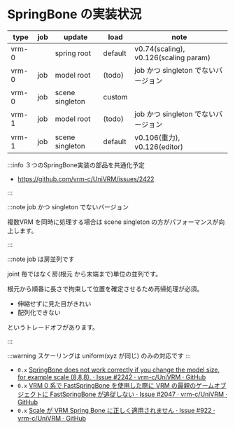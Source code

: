 # SpringBone の実装状況

| type  | job | update          | load    | note                                  |
| ----- | --- | --------------- | ------- | ------------------------------------- |
| vrm-0 |     | spring root     | default | v0.74(scaling), v0.126(scaling param) |
| vrm-0 | job | model root      | (todo)  | job かつ singleton でないバージョン   |
| vrm-0 | job | scene singleton | custom  |                                       |
| vrm-1 | job | model root      | (todo)  | job かつ singleton でないバージョン   |
| vrm-1 | job | scene singleton | default | v0.106(重力), v0.126(editor)          |

:::info ３つのSpringBone実装の部品を共通化予定

- https://github.com/vrm-c/UniVRM/issues/2422

:::

:::note job かつ singleton でないバージョン

複数VRM を同時に処理する場合は scene singleton の方がパフォーマンスが向上します。

:::

:::note job は房並列です

joint 毎ではなく房(根元 から末端まで)単位の並列です。

根元から順番に長さで拘束して位置を確定させるため再帰処理が必須。

- 伸縮せずに見た目がきれい
- 配列化できない

というトレードオフがあります。

:::

:::warning スケーリングは uniform(xyz が同じ) のみの対応です
:::

- `0.x` [SpringBone does not work correctly if you change the model size, for example scale (8,8,8). · Issue #2242 · vrm-c/UniVRM · GitHub](https://github.com/vrm-c/UniVRM/issues/2242)
- `0.x` [VRM 0 系で FastSpringBone を使用した際に VRM の最親のゲームオブジェクトに FastSpringBone が追従しない · Issue #2047 · vrm-c/UniVRM · GitHub](https://github.com/vrm-c/UniVRM/issues/2047)
- `0.x` [Scale が VRM Spring Bone に正しく適用されません · Issue #922 · vrm-c/UniVRM · GitHub](https://github.com/vrm-c/UniVRM/issues/922)
